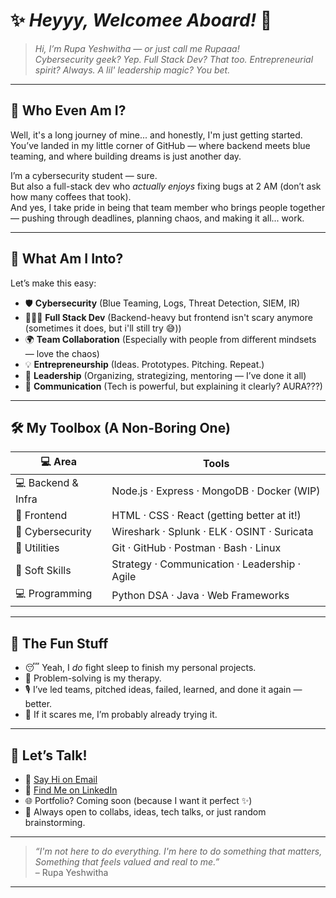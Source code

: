 # ✨ *Heyyy, Welcomee Aboard!* 🚀

> *Hi, I’m Rupa Yeshwitha — or just call me Rupaaa!*  
> *Cybersecurity geek? Yep. Full Stack Dev? That too. Entrepreneurial spirit? Always. A lil' leadership magic? You bet.*

---

## 🧭 Who Even Am I?

Well, it's a long journey of mine... and honestly, I'm just getting started.
You’ve landed in my little corner of GitHub — where backend meets blue teaming, and where building dreams is just another day.

I’m a cybersecurity student — sure.  
But also a full-stack dev who *actually enjoys* fixing bugs at 2 AM (don’t ask how many coffees that took).  
And yes, I take pride in being that team member who brings people together — pushing through deadlines, planning chaos, and making it all... work.

---

## 🎯 What Am I Into?

Let’s make this easy:

- 🛡️ **Cybersecurity** (Blue Teaming, Logs, Threat Detection, SIEM, IR)
- 🧑🏻‍💻 **Full Stack Dev** (Backend-heavy but frontend isn't scary anymore (sometimes it does, but i'll still try 😅))
- 🌍 **Team Collaboration** (Especially with people from different mindsets — love the chaos)
- 💡 **Entrepreneurship** (Ideas. Prototypes. Pitching. Repeat.)
- 🎯 **Leadership** (Organizing, strategizing, mentoring — I’ve done it all)
- 🧠 **Communication** (Tech is powerful, but explaining it clearly? AURA???)

---

## 🛠️ My Toolbox (A Non-Boring One)

| 💻 Area            |                 Tools                      |
|--------------------|---------------------------------------------
| 💻 Backend & Infra | Node.js · Express · MongoDB · Docker (WIP) |
| 🎨 Frontend        | HTML · CSS · React (getting better at it!) |
| 🔐 Cybersecurity   | Wireshark · Splunk · ELK · OSINT · Suricata |
| 🧰 Utilities       | Git · GitHub · Postman · Bash · Linux        |
| 🧠 Soft Skills     | Strategy · Communication · Leadership · Agile |
| 💻 Programming     | Python DSA · Java · Web Frameworks |

---

## 🌟 The Fun Stuff

- 😴 Yeah, I *do* fight sleep to finish my personal projects.
- 🧩 Problem-solving is my therapy.
- 🎙️ I’ve led teams, pitched ideas, failed, learned, and done it again — better.
- 🧭 If it scares me, I’m probably already trying it.

---

## 🤝 Let’s Talk!

- 📧 [Say Hi on Email](mailto:karedlateshi@gmail.com)  
- 💼 [Find Me on LinkedIn](https://linkedin.com/in/rupa-karedla-4159b2289)  
- 🌐 Portfolio? Coming soon (because I want it perfect ✨)  
- 🤝 Always open to collabs, ideas, tech talks, or just random brainstorming.

---

> *“I'm not here to do everything. I'm here to do something that matters, Something that feels valued and real to me.”*  
> – Rupa Yeshwitha

---
